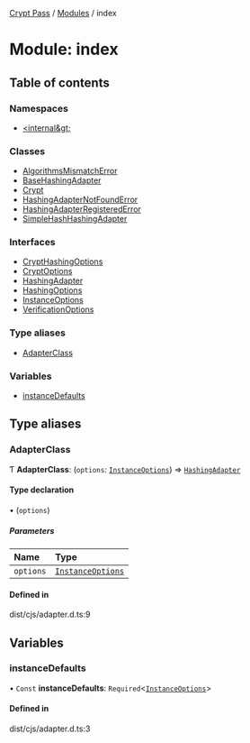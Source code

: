 [Crypt Pass](../README.md) / [Modules](../modules.md) / index

# Module: index

## Table of contents

### Namespaces

- [&lt;internal\&gt;](index._internal_.md)

### Classes

- [AlgorithmsMismatchError](../classes/index.AlgorithmsMismatchError.md)
- [BaseHashingAdapter](../classes/index.BaseHashingAdapter.md)
- [Crypt](../classes/index.Crypt.md)
- [HashingAdapterNotFoundError](../classes/index.HashingAdapterNotFoundError.md)
- [HashingAdapterRegisteredError](../classes/index.HashingAdapterRegisteredError.md)
- [SimpleHashHashingAdapter](../classes/index.SimpleHashHashingAdapter.md)

### Interfaces

- [CryptHashingOptions](../interfaces/index.CryptHashingOptions.md)
- [CryptOptions](../interfaces/index.CryptOptions.md)
- [HashingAdapter](../interfaces/index.HashingAdapter.md)
- [HashingOptions](../interfaces/index.HashingOptions.md)
- [InstanceOptions](../interfaces/index.InstanceOptions.md)
- [VerificationOptions](../interfaces/index.VerificationOptions.md)

### Type aliases

- [AdapterClass](index.md#adapterclass)

### Variables

- [instanceDefaults](index.md#instancedefaults)

## Type aliases

### AdapterClass

Ƭ **AdapterClass**: (`options`: [`InstanceOptions`](../interfaces/index.InstanceOptions.md)) => [`HashingAdapter`](../interfaces/index.HashingAdapter.md)

#### Type declaration

• (`options`)

##### Parameters

| Name | Type |
| :------ | :------ |
| `options` | [`InstanceOptions`](../interfaces/index.InstanceOptions.md) |

#### Defined in

dist/cjs/adapter.d.ts:9

## Variables

### instanceDefaults

• `Const` **instanceDefaults**: `Required`<[`InstanceOptions`](../interfaces/index.InstanceOptions.md)\>

#### Defined in

dist/cjs/adapter.d.ts:3
